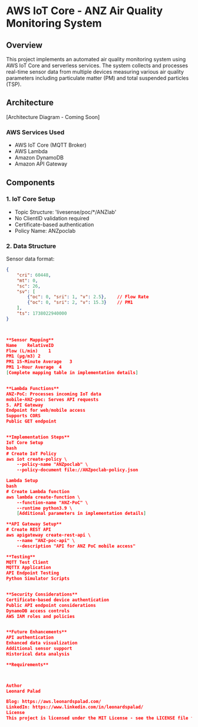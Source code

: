  # AWS IoT Core - ANZ Air Quality Monitoring System

## Overview
This project implements an automated air quality monitoring system using AWS IoT Core and serverless services. The system collects and processes real-time sensor data from multiple devices measuring various air quality parameters including particulate matter (PM) and total suspended particles (TSP).

## Architecture
[Architecture Diagram - Coming Soon]

### AWS Services Used
- AWS IoT Core (MQTT Broker)
- AWS Lambda
- Amazon DynamoDB
- Amazon API Gateway

## Components

### 1. IoT Core Setup
- Topic Structure: 'livesense/poc/*/ANZlab'
- No ClientID validation required
- Certificate-based authentication
- Policy Name: ANZpoclab

### 2. Data Structure
Sensor data format:
```json
{
    "cri": 60448,
    "mt": 0,
    "sc": 26,
    "sv": [
        {"oc": 0, "sri": 1, "v": 2.5},    // Flow Rate
        {"oc": 0, "sri": 2, "v": 15.3}    // PM1
    ],
    "ts": 1738022940000
}



**Sensor Mapping**
Name	RelativeID
Flow (L/min)	1
PM1 (µg/m3)	2
PM1 15-Minute Average	3
PM1 1-Hour Average	4
[Complete mapping table in implementation details]


**Lambda Functions**
ANZ-PoC: Processes incoming IoT data
mobile-ANZ-poc: Serves API requests
5. API Gateway
Endpoint for web/mobile access
Supports CORS
Public GET endpoint


**Implementation Steps**
IoT Core Setup
bash
# Create IoT Policy
aws iot create-policy \
    --policy-name "ANZpoclab" \
    --policy-document file://ANZpoclab-policy.json

Lambda Setup
bash
# Create Lambda function
aws lambda create-function \
    --function-name "ANZ-PoC" \
    --runtime python3.9 \
    [Additional parameters in implementation details]

**API Gateway Setup**
# Create REST API
aws apigateway create-rest-api \
    --name "ANZ-poc-api" \
    --description "API for ANZ PoC mobile access"

**Testing**
MQTT Test Client
MQTTX Application
API Endpoint Testing
Python Simulator Scripts


**Security Considerations**
Certificate-based device authentication
Public API endpoint considerations
DynamoDB access controls
AWS IAM roles and policies


**Future Enhancements**
API authentication
Enhanced data visualization
Additional sensor support
Historical data analysis

**Requirements**



Author
Leonard Palad

Blog: https://aws.leonardspalad.com/
LinkedIn: https://www.linkedin.com/in/leonardspalad/
License
This project is licensed under the MIT License - see the LICENSE file for details

